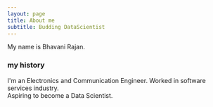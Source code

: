 ```yaml
---
layout: page
title: About me
subtitle: Budding DataScientist 
---
```


My name is Bhavani Rajan. 



### my history

I'm an Electronics and Communication Engineer. 
Worked in software services industry.  
Aspiring to become a Data Scientist.

